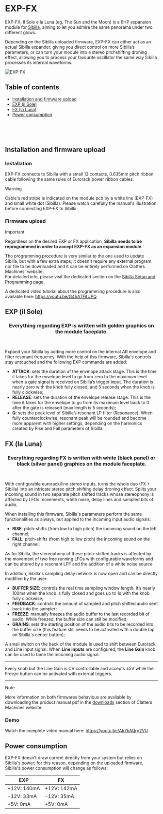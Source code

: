 # EXP-FX
EXP-FX, Il Sole e la Luna (eg. The Sun and the Moon) is a 6HP expansion module for [Sibilla](https://github.com/Clatters/Sibilla/tree/main), aiming to let you admire the same panorama under two different glows.

Depending on the Sibilla uploaded firmware, EXP-FX can either act as an actual Sibilla expander, giving you direct control on more Sibilla’s parameters, or can turn your module into a stereo pitchshifting droning effect, allowing you to process your favourite oscillator the same way Sibilla processes its internal waveforms.

![EXP-FX](EXP-FX_black&silver_render.png)

## Table of contents

- [Installation and firmware upload](#Installation-and-firmware-upload)
- [EXP (il Sole)](#EXP-il-Sole)
- [FX (la Luna)](#FX-la-Luna)
- [Power consumption](#power-consumption)




<br/><br/><br/>

## Installation and firmware upload

### Installation

EXP-FX connects to Sibilla with a small 12 contacts, 0.635mm pitch ribbon cable following the same rules of Eurorack power ribbon cables.
> [!WARNING]
> Cable's red stripe is indicated on the module pcb by a white line (EXP-FX) and small white dot (Sibilla).
Please watch carefully the manual's illustration before connecting EXP-FX to Sibilla.

### Firmware upload

> [!IMPORTANT]
> Regardless on the desired EXP or FX application, **Sibilla needs to be reprogrammed in order to accept EXP-FX as an expansion module.**

The programming procedure is very similar to the one used to update Sibilla, but with a few extra steps; it doesn't require any external program nor file to be downloaded and it can be entirely performed on Clatters Machines' website. <br/>
For detailed info, please visit the dedicated section on the [Sibilla Setup and Programming page](https://github.com/Clatters/Sibilla/tree/main/Official%20firmwares).

A dedicated video tutorial about the programming procedure is also available here: https://youtu.be/G4hA7FitUPQ

## EXP (il Sole)
<h3 align="center">
Everything regarding EXP is written with golden graphics on the module faceplate.
</h3> <br/>

Expand your Sibilla by adding more control on the internal AR envelope and filter resonant frequency.
With the help of this firmware, Sibilla's controls stay untouched and the following EXP commands are added:
- **ATTACK**: sets the duration of the envelope attack stage. This is the time it takes for the envelope level to go from zero to the maximum level when a gate signal is received on   Sibilla’s trigger input. The duration is nearly zero with the knob fully closed, and 5 seconds when the knob is fully clockwise;
- **RELEASE**: sets the duration of the envelope release stage. This is the time it takes for the envelope to go from its maximum level back to 0 after the gate is released (max length is 5 seconds);
- **Q**: sets the peak level of Sibilla’s resonant LP filter (Resonance). When fully counterclockwise, resonant peak will be rounded and become more apparent with higher settings, depending on the harmonics created by Rise and Fall parameters of Sibilla.

## FX (la Luna)
<h3 align="center">
Everything regarding FX is written with white (black panel) or black (silver panel) graphics 
on the module faceplate.
</h3> <br/>

With configurable eurorack/line stereo inputs, turns the whole duo (FX + Sibilla) into an intricate stereo pitch shifting delay droning effect. Splits your incoming sound in two separate pitch shifted tracks whose stereophony is affected by LFOs movements, white noise, delay lines and sampled bits of audio.

When installing this firmware, Sibilla's parameters perform the same functionalities as always, but applied to the incoming input audio signals:
- **RISE**: pitch-shifts (from low to high pitch) the incoming sound on the left channel;
- **FALL**: pitch-shifts (from high to low pitch) the incoming sound on the right channel;

As for Sibilla, the stereophony of these pitch-shifted tracks is affected by the movement of two free running LFOs with configurable waveforms and can be altered by a resonant LPF and the addition of a white noise source.

In addition, Sibilla's sampling delay network is now open and can be directly modified by the user:
- **BUFFER SIZE**: controls the real time sampling window length. It’s nearly 100ms when the knob is fully closed and goes up to 1s with the knob fully clockwise;
- **FEEDBACK**: controls the amount of sampled and pitch shifted audio sent back into the sampler;
- **FREEZE**: manually freezes the audio buffer to the last recorded bit of audio. While freezed, the buffer size can still be modified;
- **GRAINS**: sets the starting position of the audio bits to be recorded into the buffer size (this feature still needs to be activated with a double tap on Sibilla's center button);

A small switch on the back of the module is used to shift between Eurorack and Line input signal. When **Line inputs** are configured, the **Line Gain** knob can be used to tame the incoming audio signal.

  ----

Every knob but the Line Gain is CV controllable and accepts ±5V while the Freeze button can be activated with external triggers.

  ----

> [!NOTE]
> More information on both firmwares behavious are available by downloading the product manual pdf in the [downloads](https://clattersmachines.com/users-manual/) section of Clatters Machines website.

### Demo
Watch the complete video manual here: https://youtu.be/Ak7bAQry2VU

## Power consumption

EXP-FX doesn't draw current directly from your system but relies on Sibilla's power; for this reason, depending on the uploaded firmware, Sibilla's power consumption will change as follows:

| EXP | FX |
| ------------- | ------------- |
| +12V: 140mA  | +12V: 142mA  |
| -12V: 33mA  | -12V: 35mA  |
| +5V: 0mA  | +5V: 0mA   |

